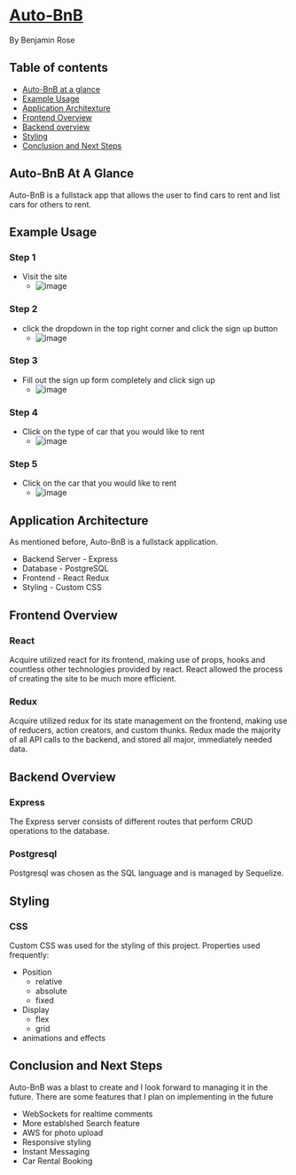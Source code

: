 <!-- Auto-BnB

Auto-BnB was made using two distinct servers - one for the front end and one for the backend.

To Start the website on your local host you will need to
- change directory into the backend folder as well as the frontend folder.
- Create a new psql database for this project with nothing in it
- From the backend folder you will need to create a '.env' file for the credetials to a psql database that you have on your machine.
- run migrate and seed from sequelize inside the backend folder
- run npm start from both the backend and the frontend

After you have completed these steps, you should see the websited being hosted on your local Machine
 -->

# [Auto-BnB](https://auto-bnb.herokuapp.com/)
By Benjamin Rose

## Table of contents
   * [Auto-BnB at a glance](#auto-bnb-at-a-glance)
   * [Example Usage](#Example-Usage)
   * [Application Architexture](#application-architecture)
   * [Frontend Overview](#Frontend-Overview)
   * [Backend overview](#Backend-Overview)
   * [Styling](#Styling)
   * [Conclusion and Next Steps](#Conclusion-and-Next-Steps)


## Auto-BnB At A Glance
Auto-BnB is a fullstack app that allows the user to find cars to rent and list cars for others to rent.


## Example Usage
### Step 1
   * Visit the site
      * ![image](https://user-images.githubusercontent.com/8016326/144485593-94203d73-a28e-4cbd-b513-3bad523502c4.png)
### Step 2
   * click the dropdown in the top right corner and click the sign up button
      * ![image](https://user-images.githubusercontent.com/8016326/144485720-e404f7b7-25b0-4c36-9f73-2a2b344e3aec.png)
### Step 3
   * Fill out the sign up form completely and click sign up
      * ![image](https://user-images.githubusercontent.com/8016326/144485848-9a4a7a56-4e4a-49e6-b43d-ed8b9af5ad64.png)
### Step 4
   * Click on the type of car that you would like to rent
      * ![image](https://user-images.githubusercontent.com/8016326/144485955-1735902e-656a-4626-b25d-015dff379d49.png)
### Step 5 
   * Click on the car that you would like to rent
      * ![image](https://user-images.githubusercontent.com/8016326/144486110-0fdbe04c-2177-4b54-ae24-b283e901e132.png)

## Application Architecture
As mentioned before, Auto-BnB is a fullstack application.
   * Backend Server - Express
   * Database - PostgreSQL
   * Frontend - React Redux
   * Styling - Custom CSS



## Frontend Overview
### React

Acquire utilized react for its frontend, making use of props, hooks and countless other technologies provided by react. React allowed the process of creating the site to be much more efficient.

### Redux 

Acquire utilized redux for its state management on the frontend, making use of reducers, action creators, and custom thunks. Redux made the majority of all API calls to the backend, and stored all major, immediately needed data. 

## Backend Overview
### Express
The Express server consists of different routes that perform CRUD operations to the database.

### Postgresql 
Postgresql was chosen as the SQL language and is managed by Sequelize.


## Styling

### CSS 
Custom CSS was used for the styling of this project. 
Properties used frequently:
   * Position
      * relative
      * absolute
      * fixed
   * Display
      * flex
      * grid
   * animations and effects

## Conclusion and Next Steps

Auto-BnB was a blast to create and I look forward to managing it in the future.
There are some features that I plan on implementing in the future 
   * WebSockets for realtime comments
   * More establshed Search feature
   * AWS for photo upload
   * Responsive styling
   * Instant Messaging
   * Car Rental Booking


